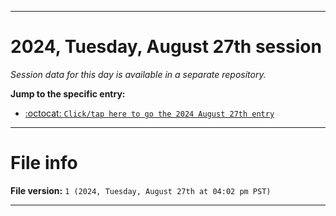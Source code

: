 
***

# 2024, Tuesday, August 27th session

_Session data for this day is available in a separate repository._

**Jump to the specific entry:**

- [:octocat: `Click/tap here to go the 2024 August 27th entry`](https://github.com/seanpm2001/SeansLifeArchive_Images_TinyTower_Y2024/tree/SeansLifeArchive_Images_TinyTower_Y2024_Main-dev/2024/08_August/27/)

***

# File info

**File version:** `1 (2024, Tuesday, August 27th at 04:02 pm PST)`

***
